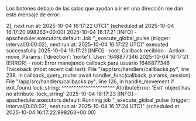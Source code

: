 
Los botones debajo de las salas que ayudan a ir en una dirección me dan este mensaje de error:

2], next run at: 2025-10-04 16:17:22 UTC)" (scheduled at 2025-10-04 16:17:20.998263+00:00)
2025-10-04 16:17:21 [INFO] - apscheduler.executors.default: Job "_execute_global_pulse (trigger: interval[0:00:02], next run at: 2025-10-04 16:17:22 UTC)" executed successfully
2025-10-04 16:17:21 [INFO] - root: Callback recibido - Action: move, Params: {'direction': 'norte'}, User: 1648877346
2025-10-04 16:17:21 [ERROR] - root: Error manejando callback para usuario 1648877346
Traceback (most recent call last):
  File "/app/src/handlers/callbacks.py", line 238, in callback_query_router
    await handler_func(callback, params, session)
  File "/app/src/handlers/callbacks.py", line 126, in handle_movement
    if exit_found.lock_string:
       ^^^^^^^^^^^^^^^^^^^^^^
AttributeError: 'Exit' object has no attribute 'lock_string'
2025-10-04 16:17:23 [INFO] - apscheduler.executors.default: Running job "_execute_global_pulse (trigger: interval[0:00:02], next run at: 2025-10-04 16:17:24 UTC)" (scheduled at 2025-10-04 16:17:22.998263+00:00)
